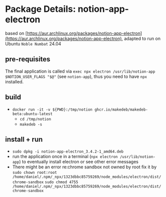 # Package Details: notion-app-electron
based on [https://aur.archlinux.org/packages/notion-app-electron](https://aur.archlinux.org/packages/notion-app-electron), adapted to run on Ubuntu `Noble Numbat` 24.04

## pre-requisites
The final application is called via `exec npx electron /usr/lib/notion-app $NOTION_USER_FLAGS "$@"` (see `notion-app`), thus you need to have `npx` installed. 

## build
- `docker run -it -v ${PWD}:/tmp/notion ghcr.io/makedeb/makedeb-beta:ubuntu-latest`
  - `cd /tmp/notion`
  - `makedeb -s`

## install + run
- `sudo dpkg -i notion-app-electron_3.4.2-1_amd64.deb`
- run the application once in a terminal (`npx electron /usr/lib/notion-app`) to eventually install electron or see other error messages
- There might be an error re:chrome sandbox not owned by root
  fix it by
    `sudo chown root:root /home/daniel/.npm/_npx/1323dbbc85759269/node_modules/electron/dist/chrome-sandbox`
    `sudo chmod 4755 /home/daniel/.npm/_npx/1323dbbc85759269/node_modules/electron/dist/chrome-sandbox`
